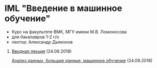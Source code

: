 # IML "Введение в машинное обучение"
* Курс на факультете ВМК, МГУ имени М.В. Ломоносова
* для бакалавров 1-2 г/о
* лектор: Александр Дьяконов


1. [Вводная лекция](IML2018_00_intro_03.pdf) (24.09.2018)

   [Анализ данных, большие данные, машинное обучение](IML2018_01_bigdata_02.pdf) (24.09.2018)
